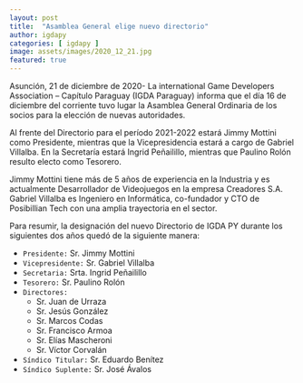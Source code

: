 ```yaml
---
layout: post
title:  "Asamblea General elige nuevo directorio"
author: igdapy
categories: [ igdapy ]
image: assets/images/2020_12_21.jpg
featured: true
---
```


Asunción, 21 de diciembre de 2020- La international Game Developers Association – Capítulo Paraguay (IGDA Paraguay) informa que el día 16 de diciembre del corriente tuvo lugar la Asamblea General Ordinaria de los socios para la elección de nuevas autoridades.

Al frente del Directorio para el período 2021-2022 estará Jimmy Mottini como Presidente, mientras que la Vicepresidencia estará a cargo de Gabriel Villalba. En la Secretaría estará Ingrid Peñailillo, mientras que Paulino Rolón resulto electo como Tesorero.

Jimmy Mottini tiene más de 5 años de experiencia en la Industria y es actualmente Desarrollador de Videojuegos en la empresa Creadores S.A. Gabriel Villalba es Ingeniero en Informática, co-fundador y CTO de Posibillian Tech con una amplia trayectoria en el sector.

Para resumir, la designación del nuevo Directorio de IGDA PY durante los siguientes dos años quedó de la siguiente manera:

- `Presidente:` Sr. Jimmy Mottini
- `Vicepresidente:` Sr. Gabriel Villalba
- `Secretaria:` Srta. Ingrid Peñailillo
- `Tesorero:` Sr. Paulino Rolón
- `Directores:`
	- Sr. Juan de Urraza
	- Sr. Jesús González
	- Sr. Marcos Codas
	- Sr. Francisco Armoa
	- Sr. Elías Mascheroni
	- Sr. Víctor Corvalán
- `Síndico Titular:` Sr. Eduardo Benítez
- `Síndico Suplente:` Sr. José Ávalos


[link-evento]:www.cloudgamingforum.com
